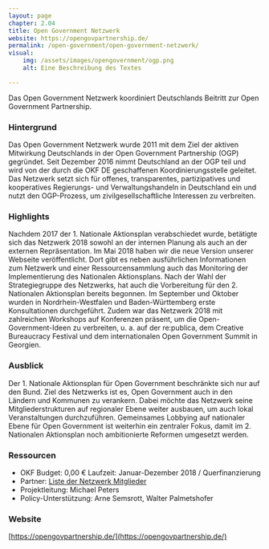 ```yaml
---
layout: page
chapter: 2.04
title: Open Government Netzwerk
website: https://opengovpartnership.de/
permalink: /open-government/open-government-netzwerk/
visual:
    img: /assets/images/opengovernment/ogp.png
    alt: Eine Beschreibung des Textes

---
```


Das Open Government Netzwerk koordiniert Deutschlands Beitritt zur Open Government Partnership. 

### Hintergrund

Das Open Government Netzwerk wurde 2011 mit dem Ziel der aktiven Mitwirkung Deutschlands in der Open Government Partnership (OGP) gegründet. Seit Dezember 2016 nimmt Deutschland an der OGP teil und wird von der durch die OKF DE geschaffenen Koordinierungsstelle geleitet. Das Netzwerk setzt sich für offenes, transparentes, partizipatives und kooperatives Regierungs- und Verwaltungshandeln in Deutschland ein und nutzt den OGP-Prozess, um zivilgesellschaftliche Interessen zu verbreiten.

### Highlights

Nachdem 2017 der 1. Nationale Aktionsplan verabschiedet wurde, betätigte sich das Netzwerk 2018 sowohl an der internen Planung als auch an der externen Repräsentation. Im Mai 2018 haben wir die neue Version unserer Webseite veröffentlicht. Dort gibt es neben ausführlichen Informationen zum Netzwerk und einer Ressourcensammlung auch das Monitoring der Implementierung des Nationalen Aktionsplans. Nach der Wahl der Strategiegruppe des Netzwerks, hat auch die Vorbereitung für den 2. Nationalen Aktionsplan bereits begonnen. Im September und Oktober wurden in Nordrhein-Westfalen und Baden-Württemberg erste Konsultationen durchgeführt. Zudem war das Netzwerk 2018 mit zahlreichen Workshops auf Konferenzen präsent, um die Open-Government-Ideen zu verbreiten, u. a. auf der re:publica, dem Creative Bureaucracy Festival und dem internationalen Open Government Summit in Georgien.


### Ausblick

Der 1. Nationale Aktionsplan für Open Government beschränkte sich nur auf den Bund. Ziel des Netzwerks ist es, Open Government auch in den Ländern und Kommunen zu verankern. Dabei möchte das Netzwerk seine Mitgliederstrukturen auf regionaler Ebene weiter ausbauen, um auch lokal Veranstaltungen durchzuführen. Gemeinsames Lobbying auf nationaler Ebene für Open Government ist weiterhin ein zentraler Fokus, damit im 2. Nationalen Aktionsplan noch ambitionierte Reformen umgesetzt werden.

### Ressourcen

* OKF Budget: 0,00 € Laufzeit: Januar-Dezember 2018 / Querfinanzierung
* Partner: [Liste der Netzwerk Mitglieder](https://opengovpartnership.de/open-gov-netzwerk/)
* Projektleitung: Michael Peters
* Policy-Unterstützung: Arne Semsrott, Walter Palmetshofer


### Website

[https://opengovpartnership.de/](https://opengovpartnership.de/)
